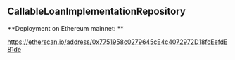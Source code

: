 ## CallableLoanImplementationRepository

**Deployment on Ethereum mainnet: **

https://etherscan.io/address/0x7751958c0279645cE4c4072972D18fcEefdE81de

